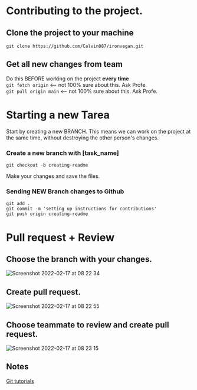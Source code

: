 # Contributing to the project.

## Clone the project to your machine

`git clone https://github.com/Calvin087/ironvegan.git`

## Get all new changes from team

Do this BEFORE working on the project **every time**  
`git fetch origin`  <-- not 100% sure about this. Ask Profe.  
`git pull origin main` <-- not 100% sure about this. Ask Profe.  

# Starting a new Tarea

Start by creating a new BRANCH. This means we can work on the project at the same time, without destroying the other person's changes.

### Create a new branch with [task_name]

`git checkout -b creating-readme`

Make your changes and save the files.

### Sending NEW Branch changes to Github

`git add .`  
`git commit -m 'setting up instructions for contributions'`  
`git push origin creating-readme`

# Pull request + Review
## Choose the branch with your changes.
![Screenshot 2022-02-17 at 08 22 34](https://user-images.githubusercontent.com/58273749/154425929-b7ac8437-4abc-4aaf-8b0f-bd23702fe802.png)

## Create pull request.
![Screenshot 2022-02-17 at 08 22 55](https://user-images.githubusercontent.com/58273749/154426020-3977d46c-0c8e-474f-9591-3448f5370dd0.png)

## Choose teammate to review and create pull request.
![Screenshot 2022-02-17 at 08 23 15](https://user-images.githubusercontent.com/58273749/154426123-be9d3c02-3e4d-45a0-becd-c5b63a998d3c.png)

## Notes

[Git tutorials](https://www.git-tower.com/learn/git/faq/difference-between-git-fetch-git-pull/)

